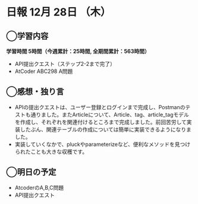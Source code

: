 # 日報  12月 28日 （木）

## ◯学習内容

**学習時間  5時間（今週累計：25時間, 全期間累計：563時間）**

- API提出クエスト（ステップ2-2まで完了）
- AtCoder ABC298 A問題

## ◯感想・独り言

- APIの提出クエストは、ユーザー登録とログインまで完成し、Postmanのテストも通りました。またArticleについて、Article、tag、article_tagモデルを作成し、それぞれを関連付けるところまで完成しました。前回苦労して実装したぶん、関連テーブルの作成については簡単に実装できるようになりました。
- 実装していくなかで、pluckやparameterizeなど、便利なメソッドを見つけられたことも大きな収穫です。

## ◯明日の予定

- AtcoderのA,B,C問題
- API提出クエスト

